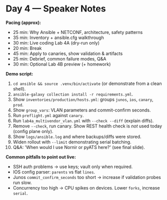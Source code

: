 # Day 4 — Speaker Notes

**Pacing (approx):**
- 25 min: Why Ansible + NETCONF, architecture, safety patterns
- 35 min: Inventory + ansible.cfg walkthrough
- 30 min: Live coding Lab 4A (dry-run only)
- 20 min: Break
- 45 min: Apply to canaries, show validation & artifacts
- 25 min: Debrief, common failure modes, Q&A
- 30 min: Optional Lab 4B preview (+ homework)

**Demo script:**
1) `cd ansible && source .venv/bin/activate` (or demonstrate from a clean shell).
2) `ansible-galaxy collection install -r requirements.yml`.
3) Show `inventories/production/hosts.yml`: groups `junos`, `ios`, `canary`, `prod`.
4) Show `group_vars`: VLAN parameters and commit-confirm seconds.
5) Run `preflight.yml` against `canary`.
6) Run `lab4a_multivendor_vlan.yml` with `--check --diff` (explain diffs).
7) Remove `--check`, run canary. Show REST health check is *not* used today (config plane only).
8) Show `logs/ansible.log` and where backups/diffs were stored.
9) Widen rollout with `--limit` demonstrating serial batching.
10) Q&A: 'When would I use Nornir or pyATS here?' (see final slide).

**Common pitfalls to point out live:**
- SSH auth problems → use keys; vault only when required.
- IOS config parser: `parents` vs flat `lines`.
- Junos `commit_confirm_seconds` too short → increase if validation probes run slow.
- Concurrency too high → CPU spikes on devices. Lower `forks`, increase `serial`.
